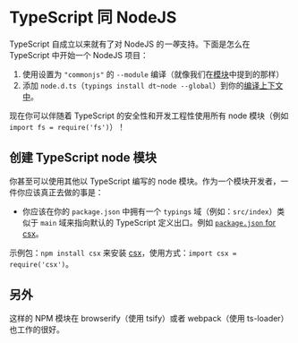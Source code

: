 # TypeScript 同 NodeJS
TypeScript 自成立以来就有了对 NodeJS 的*一等*支持。下面是怎么在 TypeScript 中开始一个 NodeJS 项目：

1. 使用设置为 `"commonjs"` 的 `--module` 编译（就像我们在[模块](../project/external-modules.md)中提到的那样）
2. 添加 `node.d.ts`（`typings install dt~node --global`）到你的[编译上下文中](../project/compilation-context.md)。

现在你可以伴随着 TypeScript 的安全性和开发工程性使用所有 node 模块（例如 `import fs = require('fs')`）！


## 创建 TypeScript node 模块

你甚至可以使用其他以 TypeScript 编写的 node 模块。作为一个模块开发者，一件你应该真正去做的事是：

* 你应该在你的 `package.json` 中拥有一个 `typings` 域（例如：`src/index`）类似于 `main` 域来指向默认的 TypeScript 定义出口。例如 [`package.json` for csx](https://github.com/basarat/csx/blob/gh-pages/package.json)。


示例包：`npm install csx` 来安装 [csx](https://www.npmjs.com/package/csx)，使用方式：`import csx = require('csx')`。


## 另外

这样的 NPM 模块在 browserify（使用 tsify）或者 webpack（使用 ts-loader）也工作的很好。

